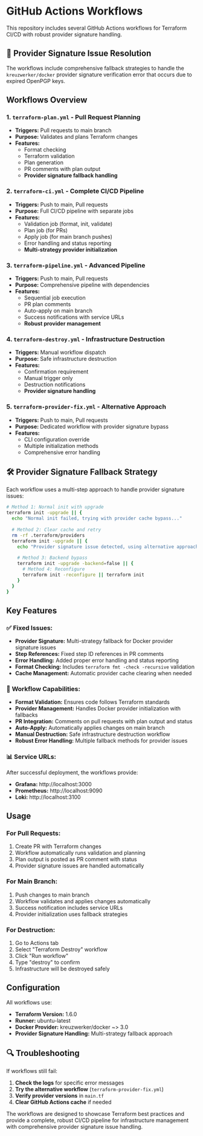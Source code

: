 # GitHub Actions Workflows

This repository includes several GitHub Actions workflows for Terraform CI/CD with robust provider signature handling.

## 🚨 **Provider Signature Issue Resolution**

The workflows include comprehensive fallback strategies to handle the `kreuzwerker/docker` provider signature verification error that occurs due to expired OpenPGP keys.

## Workflows Overview

### 1. `terraform-plan.yml` - Pull Request Planning
- **Triggers:** Pull requests to main branch
- **Purpose:** Validates and plans Terraform changes
- **Features:**
  - Format checking
  - Terraform validation
  - Plan generation
  - PR comments with plan output
  - **Provider signature fallback handling**

### 2. `terraform-ci.yml` - Complete CI/CD Pipeline
- **Triggers:** Push to main, Pull requests
- **Purpose:** Full CI/CD pipeline with separate jobs
- **Features:**
  - Validation job (format, init, validate)
  - Plan job (for PRs)
  - Apply job (for main branch pushes)
  - Error handling and status reporting
  - **Multi-strategy provider initialization**

### 3. `terraform-pipeline.yml` - Advanced Pipeline
- **Triggers:** Push to main, Pull requests
- **Purpose:** Comprehensive pipeline with dependencies
- **Features:**
  - Sequential job execution
  - PR plan comments
  - Auto-apply on main branch
  - Success notifications with service URLs
  - **Robust provider management**

### 4. `terraform-destroy.yml` - Infrastructure Destruction
- **Triggers:** Manual workflow dispatch
- **Purpose:** Safe infrastructure destruction
- **Features:**
  - Confirmation requirement
  - Manual trigger only
  - Destruction notifications
  - **Provider signature handling**

### 5. `terraform-provider-fix.yml` - Alternative Approach
- **Triggers:** Push to main, Pull requests
- **Purpose:** Dedicated workflow with provider signature bypass
- **Features:**
  - CLI configuration override
  - Multiple initialization methods
  - Comprehensive error handling

## 🛠️ **Provider Signature Fallback Strategy**

Each workflow uses a multi-step approach to handle provider signature issues:

```bash
# Method 1: Normal init with upgrade
terraform init -upgrade || {
  echo "Normal init failed, trying with provider cache bypass..."
  
  # Method 2: Clear cache and retry
  rm -rf .terraform/providers
  terraform init -upgrade || {
    echo "Provider signature issue detected, using alternative approach..."
    
    # Method 3: Backend bypass
    terraform init -upgrade -backend=false || {
      # Method 4: Reconfigure
      terraform init -reconfigure || terraform init
    }
  }
}
```

## Key Features

### ✅ **Fixed Issues:**
- **Provider Signature:** Multi-strategy fallback for Docker provider signature issues
- **Step References:** Fixed step ID references in PR comments
- **Error Handling:** Added proper error handling and status reporting
- **Format Checking:** Includes `terraform fmt -check -recursive` validation
- **Cache Management:** Automatic provider cache clearing when needed

### 🔧 **Workflow Capabilities:**
- **Format Validation:** Ensures code follows Terraform standards
- **Provider Management:** Handles Docker provider initialization with fallbacks
- **PR Integration:** Comments on pull requests with plan output and status
- **Auto-Apply:** Automatically applies changes on main branch
- **Manual Destruction:** Safe infrastructure destruction workflow
- **Robust Error Handling:** Multiple fallback methods for provider issues

### 📊 **Service URLs:**
After successful deployment, the workflows provide:
- **Grafana:** http://localhost:3000
- **Prometheus:** http://localhost:9090  
- **Loki:** http://localhost:3100

## Usage

### For Pull Requests:
1. Create PR with Terraform changes
2. Workflow automatically runs validation and planning
3. Plan output is posted as PR comment with status
4. Provider signature issues are handled automatically

### For Main Branch:
1. Push changes to main branch
2. Workflow validates and applies changes automatically
3. Success notification includes service URLs
4. Provider initialization uses fallback strategies

### For Destruction:
1. Go to Actions tab
2. Select "Terraform Destroy" workflow
3. Click "Run workflow"
4. Type "destroy" to confirm
5. Infrastructure will be destroyed safely

## Configuration

All workflows use:
- **Terraform Version:** 1.6.0
- **Runner:** ubuntu-latest
- **Docker Provider:** kreuzwerker/docker ~> 3.0
- **Provider Signature Handling:** Multi-strategy fallback approach

## 🔍 **Troubleshooting**

If workflows still fail:

1. **Check the logs** for specific error messages
2. **Try the alternative workflow** (`terraform-provider-fix.yml`)
3. **Verify provider versions** in `main.tf`
4. **Clear GitHub Actions cache** if needed

The workflows are designed to showcase Terraform best practices and provide a complete, robust CI/CD pipeline for infrastructure management with comprehensive provider signature issue handling.
